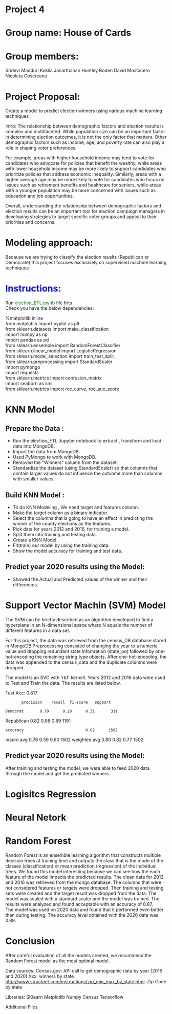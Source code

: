 # Project 4
# Group name: House of Cards

# Group members:
Sridevi Madduri
Kokila Janarthanan
Huntley Boden
David Mostacero
Nicoleta Cosereanu

# Project Proposal: 
Create a model to predict election winners using various machine learning techniques

Intro: The relationship between demographic factors and election results is complex and multifaceted. While population size can be an important factor in determining election outcomes, it is not the only factor that matters. Other demographic factors such as income, age, and poverty rate can also play a role in shaping voter preferences. 

For example, areas with higher household income may tend to vote for candidates who advocate for policies that benefit the wealthy, while areas with lower household income may be more likely to support candidates who prioritize policies that address economic inequality. Similarly, areas with a higher average age may be more likely to vote for candidates who focus on issues such as retirement benefits and healthcare for seniors, while areas with a younger population may be more concerned with issues such as education and job opportunities.

Overall, understanding the relationship between demographic factors and election results can be an important tool for election campaign managers in developing strategies to target specific voter groups and appeal to their priorities and concerns.

# Modeling approach:
Because we are trying to classify the election reuslts (Republican or Democrate) this project focuses exclusively on supervised machine learning techniques 

# <span style="color: blue">Instructions:</span>

Run <span style="color: green"> election_ETL.ipynb </span> file firts<br />
Check you have the below dependencies:<br />

%matplotlib inline <br />
from matplotlib import pyplot as plt<br />
from sklearn.datasets import make_classification<br />
import numpy as np<br />
import pandas as pd<br />
from sklearn.ensemble import RandomForestClassifier<br />
from sklearn.linear_model import LogisticRegression<br />
from sklearn.model_selection import train_test_split<br />
from sklearn.preprocessing import StandardScaler<br />
import pymongo<br />
import requests<br />
from sklearn.metrics import confusion_matrix<br />
import seaborn as sns<br />
from sklearn.metrics import roc_curve, roc_auc_score<br />


# KNN Model

## Prepare the Data :
* Run the  election_ETL Jupyter notebook to extract , transform and load data into MongoDB.
* Import the data from MongoDB.
* Used PyMongo to work with MongoDB.
* Removed the "Winners" column from the dataset.
* Standardize the dataset (using StandardScaler) so that columns that contain larger values do 
  not influence the outcome more than columns with smaller values.

## Build KNN Model :
* To do KNN Modeling , We need target and features column.
* Make the target column as a binary indicator.   
* Select the columns that is going to have an effect in predicting the winner of the county elections as the features.
* Pick data for years 2012 and 2016, for training a model.
* Split them into training and testing data.
* Create a KNN Model.
* Fit(train) our model by using the training data.
* Show the model accuracy for training and test data.

## Predict year 2020 results using the Model:
* Showed the Actual and Predicted values of the winner and their differences.

# Support Vector Machin (SVM) Model
The SVM can be briefly described as an algorithm developed to find a hyperplane in an N-dimensional space where N equals the number of different features in a data set. 

For this project, the data was retrieved from the census_DB database stored in MongoDB 
Preprocessing consisted of changing the year to a numeric value and dropping redundant state infomration (state_po) followed by one-hot-encoding the remaining string type objects. After one-hot-encoding, the data was appended to the census_data and the duplicate columns were dropped. 

The model is an SVC with 'rbf' kernell. Years 2012 and 2016 data were used to Test and Train the data. The results are listed below.

Test Acc: 0.817

           precision    recall  f1-score   support

    Democrat       0.70      0.20      0.31       311
  Republican       0.82      0.98      0.89      1191

    accuracy                           0.82      1502
   macro avg       0.76      0.59      0.60      1502
weighted avg       0.80      0.82      0.77      1502


## Predict year 2020 results using the Model:
After training and testing the model, we were able to feed 2020 data through the model and get the predicted winners.



# Logisitcs Regression


# Neural Netork

# Random Forest

Random Forest is an ensemble learning algorithm that constructs multiple decision trees at training time and outputs the class that is the mode of the classes (classification) or mean prediction (regression) of the individual trees. We found this model interesting because we can see how the each feature of the model impacts the predicted results.
The clean data for 2012 and 2016 was retrieved from the mongo database. The columns that were not considered features or targets were dropped.
Then training and testing sets were created and the target result was dropped from the data. The model was scaled with a standard scaler and the model was trained.
The results were analyzed and found acceptable with an accuracy of 0.87.<br />
The model was used on 2020 data and found that it performed even better than during testing. The accuracy level obtained with the 2020 data was 0.89.




# Conclusion

After careful evaluation of all the models created, we recommend the Random Forest model as the most optimal model.  

Data sources: 
Census.gov: API call to get demographic data by year (2016 and 2020)
Xxx: winners by state
http://www.structnet.com/instructions/zip_min_max_by_state.html: Zip Code by state



Libraries:
SKlearn
Matplotlib
Numpy
Census
Tensorflow

Additional Files 
